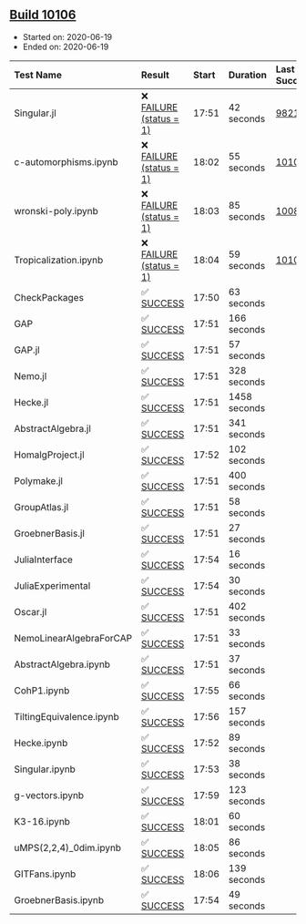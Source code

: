 ## [Build 10106](https://oscarci.mathematik.uni-kl.de/job/oscar/10106/)

* Started on: 2020-06-19
* Ended on: 2020-06-19

| Test Name    | Result | Start | Duration | Last Success | First Failure |
|:-------------|:-------|:------|:---------|:-------------|:--------------|
| Singular.jl | ❌ [FAILURE (status = 1)](https://oscarci.mathematik.uni-kl.de/job/oscar/10106/artifact/logs/build-10106/Singular.jl.log) | 17:51 | 42 seconds | [9821](https://oscarci.mathematik.uni-kl.de/job/oscar/9821/) | [9822](https://oscarci.mathematik.uni-kl.de/job/oscar/9822/) |
| c-automorphisms.ipynb | ❌ [FAILURE (status = 1)](https://oscarci.mathematik.uni-kl.de/job/oscar/10106/artifact/logs/build-10106/c-automorphisms.ipynb.log) | 18:02 | 55 seconds | [10105](https://oscarci.mathematik.uni-kl.de/job/oscar/10105/) | [10106](https://oscarci.mathematik.uni-kl.de/job/oscar/10106/) |
| wronski-poly.ipynb | ❌ [FAILURE (status = 1)](https://oscarci.mathematik.uni-kl.de/job/oscar/10106/artifact/logs/build-10106/wronski-poly.ipynb.log) | 18:03 | 85 seconds | [10087](https://oscarci.mathematik.uni-kl.de/job/oscar/10087/) | [10088](https://oscarci.mathematik.uni-kl.de/job/oscar/10088/) |
| Tropicalization.ipynb | ❌ [FAILURE (status = 1)](https://oscarci.mathematik.uni-kl.de/job/oscar/10106/artifact/logs/build-10106/Tropicalization.ipynb.log) | 18:04 | 59 seconds | [10103](https://oscarci.mathematik.uni-kl.de/job/oscar/10103/) | [10104](https://oscarci.mathematik.uni-kl.de/job/oscar/10104/) |
| CheckPackages | ✅ [SUCCESS](https://oscarci.mathematik.uni-kl.de/job/oscar/10106/artifact/logs/build-10106/CheckPackages.log) | 17:50 | 63 seconds |  |  |
| GAP | ✅ [SUCCESS](https://oscarci.mathematik.uni-kl.de/job/oscar/10106/artifact/logs/build-10106/GAP.log) | 17:51 | 166 seconds |  |  |
| GAP.jl | ✅ [SUCCESS](https://oscarci.mathematik.uni-kl.de/job/oscar/10106/artifact/logs/build-10106/GAP.jl.log) | 17:51 | 57 seconds |  |  |
| Nemo.jl | ✅ [SUCCESS](https://oscarci.mathematik.uni-kl.de/job/oscar/10106/artifact/logs/build-10106/Nemo.jl.log) | 17:51 | 328 seconds |  |  |
| Hecke.jl | ✅ [SUCCESS](https://oscarci.mathematik.uni-kl.de/job/oscar/10106/artifact/logs/build-10106/Hecke.jl.log) | 17:51 | 1458 seconds |  |  |
| AbstractAlgebra.jl | ✅ [SUCCESS](https://oscarci.mathematik.uni-kl.de/job/oscar/10106/artifact/logs/build-10106/AbstractAlgebra.jl.log) | 17:51 | 341 seconds |  |  |
| HomalgProject.jl | ✅ [SUCCESS](https://oscarci.mathematik.uni-kl.de/job/oscar/10106/artifact/logs/build-10106/HomalgProject.jl.log) | 17:52 | 102 seconds |  |  |
| Polymake.jl | ✅ [SUCCESS](https://oscarci.mathematik.uni-kl.de/job/oscar/10106/artifact/logs/build-10106/Polymake.jl.log) | 17:51 | 400 seconds |  |  |
| GroupAtlas.jl | ✅ [SUCCESS](https://oscarci.mathematik.uni-kl.de/job/oscar/10106/artifact/logs/build-10106/GroupAtlas.jl.log) | 17:51 | 58 seconds |  |  |
| GroebnerBasis.jl | ✅ [SUCCESS](https://oscarci.mathematik.uni-kl.de/job/oscar/10106/artifact/logs/build-10106/GroebnerBasis.jl.log) | 17:51 | 27 seconds |  |  |
| JuliaInterface | ✅ [SUCCESS](https://oscarci.mathematik.uni-kl.de/job/oscar/10106/artifact/logs/build-10106/JuliaInterface.log) | 17:54 | 16 seconds |  |  |
| JuliaExperimental | ✅ [SUCCESS](https://oscarci.mathematik.uni-kl.de/job/oscar/10106/artifact/logs/build-10106/JuliaExperimental.log) | 17:54 | 30 seconds |  |  |
| Oscar.jl | ✅ [SUCCESS](https://oscarci.mathematik.uni-kl.de/job/oscar/10106/artifact/logs/build-10106/Oscar.jl.log) | 17:51 | 402 seconds |  |  |
| NemoLinearAlgebraForCAP | ✅ [SUCCESS](https://oscarci.mathematik.uni-kl.de/job/oscar/10106/artifact/logs/build-10106/NemoLinearAlgebraForCAP.log) | 17:51 | 33 seconds |  |  |
| AbstractAlgebra.ipynb | ✅ [SUCCESS](https://oscarci.mathematik.uni-kl.de/job/oscar/10106/artifact/logs/build-10106/AbstractAlgebra.ipynb.log) | 17:51 | 37 seconds |  |  |
| CohP1.ipynb | ✅ [SUCCESS](https://oscarci.mathematik.uni-kl.de/job/oscar/10106/artifact/logs/build-10106/CohP1.ipynb.log) | 17:55 | 66 seconds |  |  |
| TiltingEquivalence.ipynb | ✅ [SUCCESS](https://oscarci.mathematik.uni-kl.de/job/oscar/10106/artifact/logs/build-10106/TiltingEquivalence.ipynb.log) | 17:56 | 157 seconds |  |  |
| Hecke.ipynb | ✅ [SUCCESS](https://oscarci.mathematik.uni-kl.de/job/oscar/10106/artifact/logs/build-10106/Hecke.ipynb.log) | 17:52 | 89 seconds |  |  |
| Singular.ipynb | ✅ [SUCCESS](https://oscarci.mathematik.uni-kl.de/job/oscar/10106/artifact/logs/build-10106/Singular.ipynb.log) | 17:53 | 38 seconds |  |  |
| g-vectors.ipynb | ✅ [SUCCESS](https://oscarci.mathematik.uni-kl.de/job/oscar/10106/artifact/logs/build-10106/g-vectors.ipynb.log) | 17:59 | 123 seconds |  |  |
| K3-16.ipynb | ✅ [SUCCESS](https://oscarci.mathematik.uni-kl.de/job/oscar/10106/artifact/logs/build-10106/K3-16.ipynb.log) | 18:01 | 60 seconds |  |  |
| uMPS(2,2,4)_0dim.ipynb | ✅ [SUCCESS](https://oscarci.mathematik.uni-kl.de/job/oscar/10106/artifact/logs/build-10106/uMPS-2-2-4-_0dim.ipynb.log) | 18:05 | 86 seconds |  |  |
| GITFans.ipynb | ✅ [SUCCESS](https://oscarci.mathematik.uni-kl.de/job/oscar/10106/artifact/logs/build-10106/GITFans.ipynb.log) | 18:06 | 139 seconds |  |  |
| GroebnerBasis.ipynb | ✅ [SUCCESS](https://oscarci.mathematik.uni-kl.de/job/oscar/10106/artifact/logs/build-10106/GroebnerBasis.ipynb.log) | 17:54 | 49 seconds |  |  |
